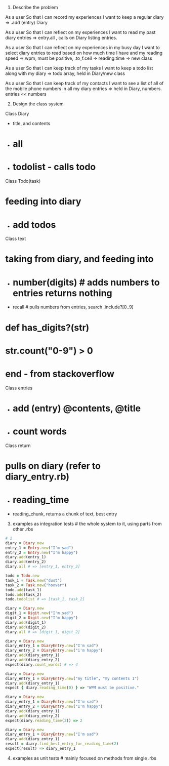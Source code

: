 1. Describe the problem

As a user
So that I can record my experiences
I want to keep a regular diary
=> .add (entry) Diary

As a user
So that I can reflect on my experiences
I want to read my past diary entries
=> entry.all , calls on Diary listing entries.

As a user
So that I can reflect on my experiences in my busy day
I want to select diary entries to read based on how much time I have and my reading speed
=> wpm, must be positive, .to_f.ceil
=> reading.time
=> new class

As a user
So that I can keep track of my tasks
I want to keep a todo list along with my diary
=> todo array, held in Diary/new class 

As a user
So that I can keep track of my contacts
I want to see a list of all of the mobile phone numbers in all my diary entries
=> held in Diary, numbers. entries << numbers

2. Design the class system

Class Diary
- title, and contents 
- # all
- # todolist - calls todo

Class Todo(task)
# feeding into diary
- # add todos

Class text 
# taking from diary, and feeding into
- # number(digits) # adds numbers to entries returns nothing
- recall # pulls numbers from entries, search .include?[0..9]
# def has_digits?(str)
 # str.count("0-9") > 0
# end - from stackoverflow

Class entries
- # add (entry) @contents, @title
- # count words

Class return
# pulls on diary (refer to diary_entry.rb)
- # reading_time 
- reading_chunk, returns a chunk of text, best entry


3. examples as integration tests # the whole system to it, using parts from other .rbs
```ruby
# 1
diary = Diary.new
entry_1 = Entry.new("I'm sad")
entry_2 = Entry.new("I'm happy")
diary.add(entry_1)
diary.add(entry_2)
diary.all # => [entry_1, entry_2]

todo = Todo.new
task_1 = Task.new("dust")
task_2 = Task.new("hoover")
todo.add(task_1)
todo.add(task_2)
todo.todolist # => [task_1, task_2]

diary = Diary.new
digit_1 = Digit.new("I'm sad")
digit_2 = Digit.new("I'm happy")
diary.add(digit_1)
diary.add(digit_2)
diary.all # => [digit_1, digit_2]

diary = Diary.new
diary_entry_1 = DiaryEntry.new("I'm sad")
diary_entry_2 = DiaryEntry.new("i'm happy")
diary.add(diary_entry_1)
diary.add(diary_entry_2)
expect(diary.count_words) # => 4

diary = Diary.new
diary_entry_1 = DiaryEntry.new("my title", "my contents 1")
diary.add(diary_entry_1)
expect { diary.reading_time(0) } => "WPM must be positive."

diary = Diary.new
diary_entry_1 = DiaryEntry.new("I'm sad")
diary_entry_2 = DiaryEntry.new("I'm happy")
diary.add(diary_entry_1)
diary.add(diary_entry_2)
expect(diary.reading_time(2)) => 2

diary = Diary.new
diary_entry_1 = DiaryEntry.new("I'm sad")
diary.add(diary_entry_1)
result = diary.find_best_entry_for_reading_time(2)
expect(result) => diary_entry_1
```



4. examples as unit tests # mainly focused on methods from single .rbs